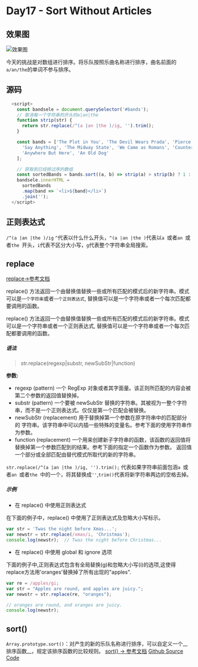 # Day17 - Sort Without Articles
## 效果图

![效果图](http://om1c35wrq.bkt.clouddn.com/day17%E6%95%88%E6%9E%9C%E5%9B%BE.png)

今天的挑战是对数组进行排序。将乐队按照乐曲名称进行排序，曲名前面的`a/an/the`的单词不参与排序。

## 源码

```js
  <script>
    const bandsele = document.querySelector('#bands');
    // 取消每一个字符串的开头的a|an|the
    function strip(str) {
      return str.replace(/^(a |an |the )/ig, '').trim();
    }

    const bands = ['The Plot in You', 'The Devil Wears Prada', 'Pierce the Veil', 'Norma Jean', 'The Bled',
      'Say Anything', 'The Midway State', 'We Came as Romans', 'Counterparts', 'Oh, Sleeper', 'A Skylit Drive',
      'Anywhere But Here', 'An Old Dog'
    ];

    // 获取到已经排过序的数组
    const sortedBands = bands.sort((a, b) => strip(a) > strip(b) ? 1 : -1);
    bandsele.innerHTML =
      sortedBands
      .map(band => `<li>${band}</li>`)
      .join('');
  </script>
```

## 正则表达式

`/^(a |an |the )/ig` `^`代表以什么什么开头，`^(a |an |the )`代表以`a `或者`an `或者`the `开头，`i`代表不区分大小写，`g`代表整个字符串全局搜索。

## replace

[replace→参考文档](https://developer.mozilla.org/en-US/docs/Web/JavaScript/Reference/Global_Objects/String/replace)

replace() 方法返回一个由替换值替换一些或所有匹配的模式后的新字符串。模式可以是`一个字符串`或者`一个正则表达式`, 替换值可以是一个字符串或者一个每次匹配都要调用的函数。

replace() 方法返回一个由替换值替换一些或所有匹配的模式后的新字符串。模式可以是一个字符串或者一个正则表达式, 替换值可以是一个字符串或者一个每次匹配都要调用的函数。

##### 语法

>str.replace(regexp|substr, newSubStr|function)


**参数:**

- regexp (pattern)
一个 RegExp 对象或者其字面量。该正则所匹配的内容会被第二个参数的返回值替换掉。
- substr (pattern)
一个要被 newSubStr 替换的字符串。其被视为一整个字符串，而不是一个正则表达式。仅仅是第一个匹配会被替换。
- newSubStr (replacement)
 用于替换掉第一个参数在原字符串中的匹配部分的 字符串。该字符串中可以内插一些特殊的变量名。参考下面的使用字符串作为参数。
- function (replacement)
一个用来创建新子字符串的函数，该函数的返回值将替换掉第一个参数匹配到的结果。参考下面的指定一个函数作为参数。
返回值
一个部分或全部匹配由替代模式所取代的新的字符串。



`str.replace(/^(a |an |the )/ig, '').trim();` 代表如果字符串前面包涵`a `或者`an `或者`the `中的一个，将其替换成`''`,`trim()`代表将新字符串两边的空格去掉。

##### 示例


- 在 replace() 中使用正则表达式

在下面的例子中，replace() 中使用了正则表达式及忽略大小写标示。

```js
var str = 'Twas the night before Xmas...';
var newstr = str.replace(/xmas/i, 'Christmas');
console.log(newstr);  // Twas the night before Christmas...
```

- 在 replace() 中使用 global 和 ignore 选项

下面的例子中,正则表达式包含有全局替换(g)和忽略大小写(i)的选项,这使得replace方法用'oranges'替换掉了所有出现的"apples".

```js
var re = /apples/gi;
var str = "Apples are round, and apples are juicy.";
var newstr = str.replace(re, "oranges");

// oranges are round, and oranges are juicy.
console.log(newstr);
```

## sort()

 `Array.prototype.sort()`：对产生的新的乐队名称进行排序，可以自定义一个__排序函数__，规定该排序函数的比较规则。
[sort() -> 参考文档](https://developer.mozilla.org/en/docs/Web/JavaScript/Reference/Global_Objects/Array/sort)
[Github Source Code](https://github.com/liyuechun/JavaScript30-liyuechun)
